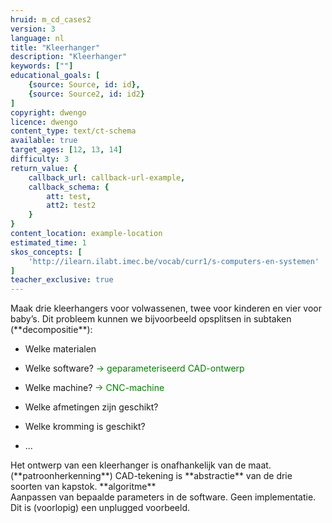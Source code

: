 ```yaml
---
hruid: m_cd_cases2
version: 3
language: nl
title: "Kleerhanger"
description: "Kleerhanger"
keywords: [""]
educational_goals: [
    {source: Source, id: id}, 
    {source: Source2, id: id2}
]
copyright: dwengo
licence: dwengo
content_type: text/ct-schema
available: true
target_ages: [12, 13, 14]
difficulty: 3
return_value: {
    callback_url: callback-url-example,
    callback_schema: {
        att: test,
        att2: test2
    }
}
content_location: example-location
estimated_time: 1
skos_concepts: [
    'http://ilearn.ilabt.imec.be/vocab/curr1/s-computers-en-systemen'
]
teacher_exclusive: true
---
```

<context>
Maak drie kleerhangers voor volwassenen, twee voor kinderen en vier voor baby’s.
</context>
<decomposition>
Dit probleem kunnen we bijvoorbeeld opsplitsen in subtaken (**decompositie**):
<ul><li>Welke materialen</li></ul>
<ul><li>Welke software? <span style="color: green">→ geparameteriseerd CAD-ontwerp</span></li></ul>
<ul><li>Welke machine? <span style="color: green">→ CNC-machine</span></li></ul>
<ul><li>Welke afmetingen zijn geschikt?</li></ul>
<ul><li>Welke kromming is geschikt?</li></ul>
<ul><li>...</li></ul>
</decomposition>
<patternRecognition>
Het ontwerp van een kleerhanger is onafhankelijk van de maat. (**patroonherkenning**)
</patternRecognition>
<abstraction>
CAD-tekening is **abstractie** van de drie soorten van kapstok. 
</abstraction>
<algorithms>
**algoritme** <br>
    Aanpassen van bepaalde parameters in de software.
</algorithms>
<implementation>
Geen implementatie. Dit is (voorlopig) een unplugged voorbeeld.
</implementation>

